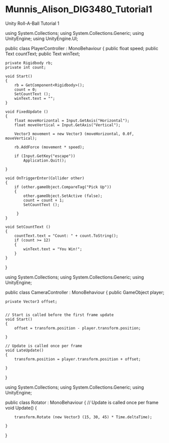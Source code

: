 # Munnis_Alison_DIG3480_Tutorial1
Unity Roll-A-Ball Tutorial 1

using System.Collections;
using System.Collections.Generic;
using UnityEngine;
using UnityEngine.UI;

public class PlayerController : MonoBehaviour
{
    public float speed;
    public Text countText;
    public Text winText;

    private Rigidbody rb;
    private int count;

    void Start()
    {
        rb = GetComponent<Rigidbody>();
        count = 0;
        SetCountText ();
        winText.text = "";
    }

    void FixedUpdate ()
    {
        float moveHorizontal = Input.GetAxis("Horizontal");
        float moveVertical = Input.GetAxis("Vertical");

        Vector3 movement = new Vector3 (moveHorizontal, 0.0f, moveVertical);

        rb.AddForce (movement * speed);

        if (Input.GetKey("escape"))
            Application.Quit();

    }

    void OnTriggerEnter(Collider other)
    {
        if (other.gameObject.CompareTag("Pick Up"))
        {
            other.gameObject.SetActive (false);
            count = count + 1;
            SetCountText ();

         }
    }

    void SetCountText ()
    {
        countText.text = "Count: " + count.ToString();
        if (count >= 12)
        {
            winText.text = "You Win!";
        }
    }
}

using System.Collections;
using System.Collections.Generic;
using UnityEngine;

public class CameraController : MonoBehaviour
{
    public GameObject player;

    private Vector3 offset;


    // Start is called before the first frame update
    void Start()
    {
        offset = transform.position - player.transform.position;
        
    }

    // Update is called once per frame
    void LateUpdate()
    {
        transform.position = player.transform.position + offset;
        
    }
}

using System.Collections;
using System.Collections.Generic;
using UnityEngine;

public class Rotator : MonoBehaviour
{
    // Update is called once per frame
    void Update()
    {

        transform.Rotate (new Vector3 (15, 30, 45) * Time.deltaTime);

    }
}


